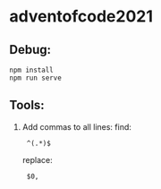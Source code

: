 # adventofcode2021
## Debug:
    npm install
    npm run serve
## Tools:
1. Add commas to all lines:
     find:
     
        ^(.*)$ 
        
      replace: 
      
        $0,
